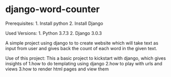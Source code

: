 # django-word-counter
Prerequisites:
    1. Install python
    2. Install Django

Used Versions:
    1. Python 3.7.3
    2. Django 3.0.3


A simple project using django to to create website which will take text as input from user and gives back the count of each word in the given text.

Use of this project:
    This a basic project to kickstart with django, which gives insights of
        1.how to do templating using django
        2.how to play with urls and views
        3.how to render html pages and view them
